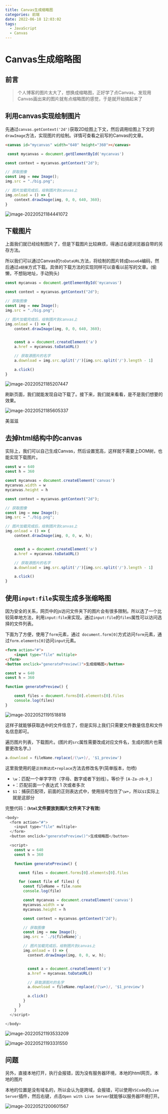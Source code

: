 ```yaml
---
title: Canvas生成缩略图
categories: 前端
date: 2022-06-18 12:03:02
tags:
  - JavaScript
  - Canvas
---
```


# Canvas生成缩略图

## 前言

> 个人博客的图片太大了，想换成缩略图，正好学了点Canvas，发现用Canvas画出来的图片就有点缩略图的感觉，于是就开始搞起来了

## 利用canvas实现绘制图片

先通过`canvas.getContext('2d')`获取2D绘图上下文，然后调用绘图上下文的`drawImage`方法，实现图片的绘制。详情可查看之前写的Canvas的文章。

```html
<canvas id="mycanvas" width="640" height="360"></canvas>
```



```js
 const mycanvas = document.getElementById('mycanvas')

const context = mycanvas.getContext("2d");

// 获取图像
const img = new Image();
img.src = "./big.png";

// 图片加载完成后，绘制图片到canvas上
img.onload = () => {
    context.drawImage(img, 0, 0, 640, 360);
}
```

![image-20220521184441072](https://raw.githubusercontent.com/13535944743/CLZ_img/master/images/202206181203588.png)

## 下载图片

上面我们就已经绘制图片了，但是下载图片比较麻烦，得通过右键浏览器自带的另存方法。

所以我们可以通过Canvas的`toDataURL`方法，将绘制的图片转成`base64`编码，然后通过`a链接`方式下载。具体的下载方法的实现同样可以查看以前写的文章。(偷懒，不想贴地址，手动狗头)

```js
const mycanvas = document.getElementById('mycanvas')

const context = mycanvas.getContext("2d");

// 获取图像
const img = new Image();
img.src = "./big.png";

// 图片加载完成后，绘制图片到canvas上
img.onload = () => {
    context.drawImage(img, 0, 0, 640, 360);


    const a = document.createElement('a')
    a.href = mycanvas.toDataURL()

    // 获取源图片的名字
    a.download = img.src.split('/')[img.src.split('/').length - 1]

    a.click()
}
```

![image-20220521185207447](https://p3-juejin.byteimg.com/tos-cn-i-k3u1fbpfcp/220bf3f107554ab49e131c83dc1a2054~tplv-k3u1fbpfcp-zoom-1.image)

刷新页面，我们就能发现自动下载了。接下来，我们就来看看，是不是我们想要的效果。

![image-20220521185605337](https://raw.githubusercontent.com/13535944743/CLZ_img/master/images/202206181203556.png)

美滋滋



## 去掉html结构中的canvas

实际上，我们可以自己生成Canvas，然后设置宽高，这样就不需要上DOM树，也能实现下载图片。

```js
const w = 640
const h = 360

const mycanvas = document.createElement('canvas')
mycanvas.width = w
mycanvas.height = h

const context = mycanvas.getContext("2d");

// 获取图像
const img = new Image();
img.src = "./big.png";

// 图片加载完成后，绘制图片到canvas上
img.onload = () => {
    context.drawImage(img, 0, 0, w, h);


    const a = document.createElement('a')
    a.href = mycanvas.toDataURL()

    // 获取源图片的名字
    a.download = img.src.split('/')[img.src.split('/').length - 1]

    a.click()
}
```



## 使用`input:file`实现生成多张缩略图

因为安全的关系，网页中的js访问文件夹下的图片会有很多限制。所以选了一个比较简单地方法，利用`input:file`来实现。通过`input:file`的`files`属性可以访问选择的文件列表。



下面为了方便，使用了`form`元素，通过` document.form[0]`方式访问`form`元素，通过`form.elements[0]`访问`input`元素。

```html
<form action="#">
    <input type="file" multiple>
</form>
<button onclick="generatePreview()">生成缩略图</button>
```



```js
const w = 640
const h = 360

function generatePreview() {

    const files = document.forms[0].elements[0].files
    console.log(files)
}
```

![image-20220521191518818](https://raw.githubusercontent.com/13535944743/CLZ_img/master/images/202206181203559.png)

这样子就能够获取选中的文件信息了，但是实际上我们只需要文件数量信息和文件名信息即可。



遍历图片列表，下载图片。(图片的`src`属性需要改成对应文件名，生成的图片也需要更改名字。)

```js
a.download = fileName.replace(/(\w+)/, '$1_preview')
```

这里我使用的是`正则表达式+replace`方法去修改名字(简单版本，勿喷)

* `\w`：匹配一个单字字符（字母、数字或者下划线）。等价于 `[A-Za-z0-9_]`
* `+`：匹配前面一个表达式 1 次或者多次
* `$1`：捕获匹配项，前面的正则表达式中，使用括号包住了`\w+`，所以`$1`实际上就是这部分



完整代码：(**`html`文件要放到图片文件夹下才有效**)

```js
<body>
  <form action="#">
    <input type="file" multiple>
  </form>
  <button onclick="generatePreview()">生成缩略图</button>

  <script>
    const w = 640
    const h = 360

    function generatePreview() {

      const files = document.forms[0].elements[0].files

      for (const file of files) {
        const fileName = file.name
        console.log(file)

        const mycanvas = document.createElement('canvas')
        mycanvas.width = w
        mycanvas.height = h

        const context = mycanvas.getContext("2d");

        // 获取图像
        const img = new Image();
        img.src = `./${fileName}`;

        // 图片加载完成后，绘制图片到canvas上
        img.onload = () => {
          context.drawImage(img, 0, 0, w, h);


          const a = document.createElement('a')
          a.href = mycanvas.toDataURL()

          // 获取源图片的名字
          a.download = fileName.replace(/(\w+)/, '$1_preview')

          a.click()
        }
      }
    }
  </script>

</body>
```

![image-20220521193533209](https://p3-juejin.byteimg.com/tos-cn-i-k3u1fbpfcp/9f603307987840eca895bb6ba1dcd3e9~tplv-k3u1fbpfcp-zoom-1.image)

![image-20220521193331550](https://raw.githubusercontent.com/13535944743/CLZ_img/master/images/202206181203510.png)




## 问题
另外，直接本地打开，执行会报错，因为没有服务器环境，本地的html网页，本地的图片

本地的位置是没有域名的，所以会认为是跨域，会报错，可以使用`VSCode`的`Live Server`插件，然后右键，点击`Open with Live Server`就能够以服务器环境打开。

![image-20220521200601567](https://raw.githubusercontent.com/13535944743/CLZ_img/master/images/202206181203701.png)
